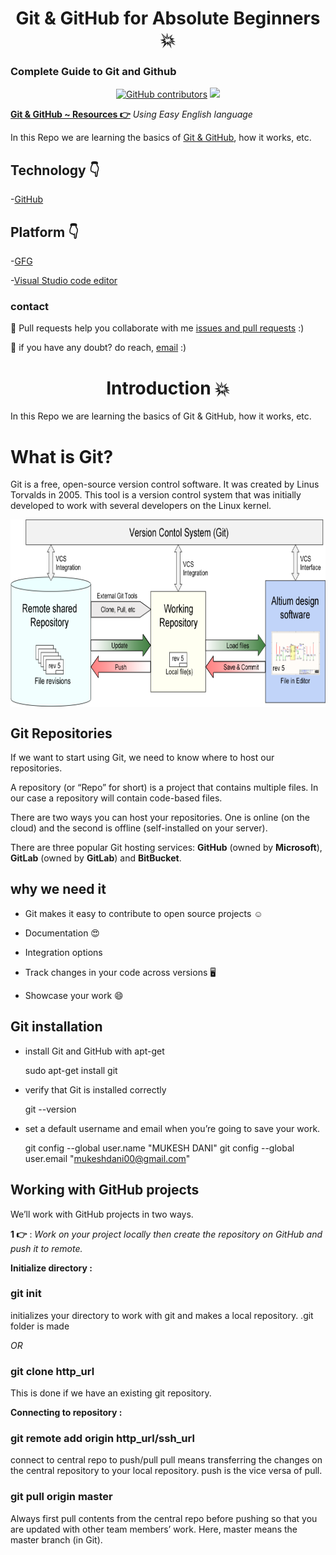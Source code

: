 

<h1 align="center"> Git & GitHub for Absolute Beginners 💥</h1>

### **Complete Guide to Git and Github**

<div align="center">

<a href="https://github.com/mukeshdani/Git-GitHub"><img alt="GitHub contributors" src="https://img.shields.io/github/contributors/mukeshdani/Git-GitHub?color=2b9348"></a>
<a href="https://github.com/mukeshdani/Git-GitHub"><img src="https://img.shields.io/badge/language-English-green.svg"></a>

</div>

**[Git & GitHub  ~ Resources 👉](https://github.com/mukeshdani/Git-GitHub)** *Using Easy English language*

In this Repo we are learning the basics of [Git & GitHub](https://en.wikipedia.org/wiki/GitHub), how it works, etc.


## Technology 👇

-[GitHub](https://github.com/mukeshdani/Git-GitHub) 
 ## Platform 👇

-[GFG](https://www.geeksforgeeks.org/ultimate-guide-git-github/)

-[Visual Studio code editor](https://code.visualstudio.com/)

### contact 
💼 Pull requests help you collaborate with me [issues and pull requests](https://github.com/mukeshdani/Git-GitHub/pulls) :)

 💼 if you have any doubt? do reach, [email](mailto:mukeshdani00@gmail.com) :)

<h1 align="center"> Introduction 💥</h1>

In this Repo we are learning the basics of Git & GitHub, how it works, etc.

# What is Git?
Git is a free, open-source version control software. It was created by Linus Torvalds in 2005. This tool is a version control system that was initially developed to work with several developers on the Linux kernel.

<img align="center" alt="GIF" src="Mukesh.png" width="100%" height="300" />


## **Git Repositories**
If we want to start using Git, we need to know where to host our repositories.

A repository (or “Repo” for short) is a project that contains multiple files. In our case a repository will contain code-based files.

There are two ways you can host your repositories. One is online (on the cloud) and the second is offline (self-installed on your server).

There are three popular Git hosting services: **GitHub** (owned by **Microsoft**), **GitLab** (owned by **GitLab**) and **BitBucket**.

## **why we need it**
  * Git makes it easy to contribute to open source projects ☺️

  * Documentation 😍

  * Integration options

 * Track changes in your code across versions 🖥️

 * Showcase your work 😄


## **Git installation**

 * install Git and GitHub with apt-get

     sudo apt-get install git

* verify that Git is installed correctly

    git --version

* set a default username and email when you’re going to save your work.

    git config --global user.name "MUKESH DANI"
    git config --global user.email "mukeshdani00@gmail.com"



## **Working with GitHub projects**
We’ll work with GitHub projects in two ways.   

**1 👉** : *Work on your project locally then create the repository on GitHub and push it to remote.*

**Initialize directory :**

### git init 
initializes your directory to work with git and
makes a local repository. .git folder is made

*OR*

### git clone http_url 
This is done if we have an existing git repository.


**Connecting to repository :**

### git remote add origin http_url/ssh_url 
connect to central repo to push/pull
pull means transferring the changes on the central repository to your local repository. push is the vice versa of pull.

### git pull origin master
Always first pull contents from the central repo before pushing so that you are updated with other team members’ work.
Here, master means the master branch (in Git).